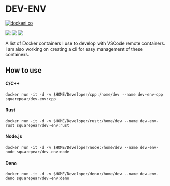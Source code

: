 # DEV-ENV
[![dockeri.co](https://dockeri.co/image/squarepear/dev-env)](https://hub.docker.com/r/squarepear/dev-env)

![](https://img.shields.io/github/stars/squarepear/dev-env.svg) ![](https://img.shields.io/github/forks/squarepear/dev-env.svg) ![](https://img.shields.io/github/issues/squarepear/dev-env.svg)

A list of Docker containers I use to develop with VSCode remote containers. I am also working on creating a cli for easy management of these containers.

## How to use

#### C/C++
```shell
docker run -it -d -v $HOME/Developer/cpp:/home/dev --name dev-env-cpp squarepear/dev-env:cpp
```

#### Rust
```shell
docker run -it -d -v $HOME/Developer/rust:/home/dev --name dev-env-rust squarepear/dev-env:rust
```

#### Node.js
```shell
docker run -it -d -v $HOME/Developer/node:/home/dev --name dev-env-node squarepear/dev-env:node
```

#### Deno
```shell
docker run -it -d -v $HOME/Developer/deno:/home/dev --name dev-env-deno squarepear/dev-env:deno
```